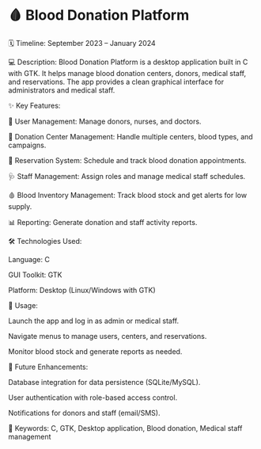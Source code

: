 # 🩸 Blood Donation Platform

🗓 Timeline: September 2023 – January 2024

💻 Description:
Blood Donation Platform is a desktop application built in C with GTK. It helps manage blood donation centers, donors, medical staff, and reservations. The app provides a clean graphical interface for administrators and medical staff.

✨ Key Features:

👥 User Management: Manage donors, nurses, and doctors.

🏥 Donation Center Management: Handle multiple centers, blood types, and campaigns.

📅 Reservation System: Schedule and track blood donation appointments.

🩺 Staff Management: Assign roles and manage medical staff schedules.

🩸 Blood Inventory Management: Track blood stock and get alerts for low supply.

📊 Reporting: Generate donation and staff activity reports.

🛠 Technologies Used:

Language: C

GUI Toolkit: GTK

Platform: Desktop (Linux/Windows with GTK)


🚀 Usage:

Launch the app and log in as admin or medical staff.

Navigate menus to manage users, centers, and reservations.

Monitor blood stock and generate reports as needed.

🔮 Future Enhancements:

Database integration for data persistence (SQLite/MySQL).

User authentication with role-based access control.

Notifications for donors and staff (email/SMS).

🔑 Keywords: C, GTK, Desktop application, Blood donation, Medical staff management
